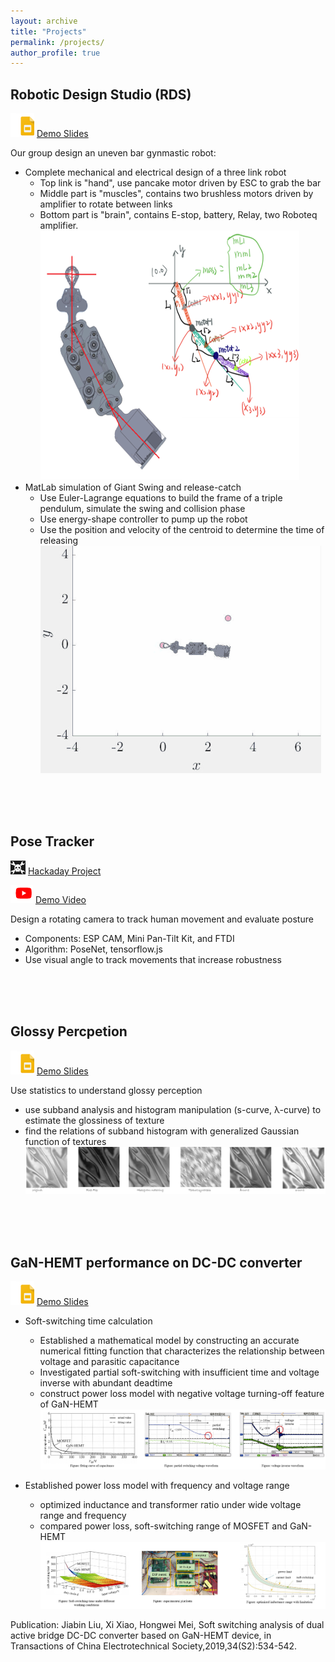 ```yaml
---
layout: archive
title: "Projects"
permalink: /projects/
author_profile: true
---
```


## Robotic Design Studio (RDS)
![](../images/slides.PNG) [Demo Slides]()

Our group design an uneven bar gynmastic robot:
- Complete mechanical and electrical design of a three link robot
  * Top link is "hand", use pancake motor driven by ESC to grab the bar
  * Middle part is "muscles", contains two brushless motors driven by amplifier to rotate between links
  * Bottom part is "brain", contains E-stop, battery, Relay, two Roboteq amplifier.
![](../images/Picture1.png)
- MatLab simulation of Giant Swing and release-catch
  * Use Euler-Lagrange equations to build the frame of a triple pendulum, simulate the swing and collision phase
  * Use energy-shape controller to pump up the robot
  * Use the position and velocity of the centroid to determine the time of releasing
![](../images/gif1.gif)

<br><br><br>

## Pose Tracker
![](../images/hackaday.png) [Hackaday Project](https://hackaday.io/project/172394-pose-tracker)

![](../images/youtube.PNG) [Demo Video](https://www.youtube.com/watch?v=8D80CxtRYak&feature=emb_logo)

Design a rotating camera to track human movement and evaluate posture
- Components: ESP CAM, Mini Pan-Tilt Kit, and FTDI
- Algorithm: PoseNet, tensorflow.js
- Use visual angle to track movements that increase robustness

<br><br><br>

## Glossy Percpetion
![](../images/slides.PNG) [Demo Slides]()

Use statistics to understand glossy perception
- use subband analysis and histogram manipulation (s-curve, λ-curve) to estimate the glossiness of texture
- find the relations of subband histogram with generalized Gaussian function of textures
![](../images/Picture2.png)

<br><br><br>

## GaN-HEMT performance on DC-DC converter
![](../images/slides.PNG) [Demo Slides]()
- Soft-switching time calculation
  * Established a mathematical model by constructing an accurate numerical fitting function that characterizes the relationship between voltage and parasitic capacitance
  * Investigated partial soft-switching with insufficient time and voltage inverse with abundant deadtime
  * construct power loss model with negative voltage turning-off feature of GaN-HEMT
![](../images/Picture3.png)

- Established power loss model with frequency and voltage range
  * optimized inductance and transformer ratio under wide voltage range and frequency
  * compared power loss, soft-switching range of MOSFET and GaN-HEMT
![](../images/Picture4.png)

Publication: Jiabin Liu, Xi Xiao, Hongwei Mei, Soft switching analysis of dual active bridge DC-DC converter based on GaN-HEMT device, in Transactions of China Electrotechnical Society,2019,34(S2):534-542.








